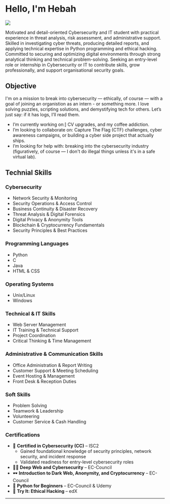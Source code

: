 

<!--
**maehackere/Maehackere** is a ✨ _special_ ✨ repository because its `README.md` (this file) appears on your GitHub profile.

Here are some ideas to get you started:

- 🔭 I’m currently working on ...
- 🌱 I’m currently learning ...
- 👯 I’m looking to collaborate on ...
- 🤔 I’m looking for help with ...
- 💬 Ask me about ...
- 📫 How to reach me: ...
- 😄 Pronouns: ...
- ⚡ Fun fact: ...
-->
# Hello, I'm Hebah
<a href="https://linkedin.com/in/hebah-hanieh"><img src="https://img.shields.io/badge/-LinkedIn-0072b1?&style=for-the-badge&logo=linkedin&logoColor=white" /></a>

Motivated and detail-oriented Cybersecurity and IT student with practical experience in threat analysis, risk assessment, and administrative support. Skilled in investigating cyber threats, producing detailed reports, and applying technical expertise in Python programming and ethical hacking. Committed to securing and optimizing digital environments through strong analytical thinking and technical problem-solving. Seeking an entry-level role or internship in Cybersecurity or IT to contribute skills, grow professionally, and support organisational security goals.


## Objective

I'm on a mission to break into cybersecurity — ethically, of course — with a goal of joining an organistion as an intern - or something more. I love solving puzzles, scripting solutions, and demystifying tech for others. Let’s just say: if it has logs, I’ll read them.

- I’m currently working on:] CV upgrades, and my coffee addiction.
- I’m looking to collaborate on: Capture The Flag (CTF) challenges, cyber awareness campaigns, or building a cyber side project that actually ships.
- I’m looking for help with: breaking into the cybersecurity industry (figuratively, of course — I don't do illegal things unless it's in a safe virtual lab).



## Technial Skills


### Cybersecurity
- Network Security & Monitoring  
- Security Operations & Access Control  
- Business Continuity & Disaster Recovery  
- Threat Analysis & Digital Forensics  
- Digital Privacy & Anonymity Tools  
- Blockchain & Cryptocurrency Fundamentals  
- Security Principles & Best Practices  

### Programming Languages
- Python  
- C  
- Java  
- HTML & CSS  

### Operating Systems
- Unix/Linux  
- Windows  

### Technical & IT Skills
- Web Server Management  
- IT Training & Technical Support  
- Project Coordination  
- Critical Thinking & Time Management  

### Administrative & Communication Skills
- Office Administration & Report Writing  
- Customer Support & Meeting Scheduling  
- Event Hosting & Management  
- Front Desk & Reception Duties  

### Soft Skills
- Problem Solving  
- Teamwork & Leadership  
- Volunteering  
- Customer Service & Cash Handling  

### Certifications
- 📜 **Certified in Cybersecurity (CC)** – ISC2  
  - Gained foundational knowledge of security principles, network security, and incident response  
  - Validated readiness for entry-level cybersecurity roles  
- 🕵️‍♀️ **Deep Web and Cybersecurity** – EC-Council  
- 🕶 **Introduction to Dark Web, Anonymity, and Cryptocurrency** – EC-Council  
- 🐍 **Python for Beginners** – EC-Council & Udemy  
- 🔐 **Try It: Ethical Hacking** – edX  

---

